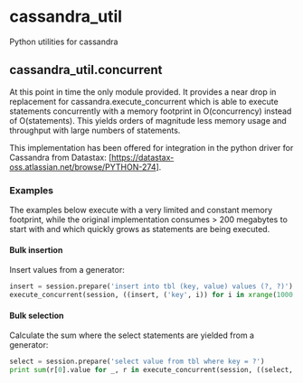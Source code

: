 # cassandra_util

Python utilities for cassandra

## cassandra_util.concurrent

At this point in time the only module provided. It provides a near drop in replacement for cassandra.execute_concurrent which is able to execute statements concurrently with a memory footprint in O(concurrency) instead of O(statements). This yields orders of magnitude less memory usage and throughput with large numbers of statements.

This implementation has been offered for integration in the python driver for Cassandra from Datastax: [https://datastax-oss.atlassian.net/browse/PYTHON-274].

### Examples
The examples below execute with a very limited and constant memory footprint, while the original implementation consumes > 200 megabytes to start with and which quickly grows as statements are being executed.

#### Bulk insertion
Insert values from a generator:
```python
insert = session.prepare('insert into tbl (key, value) values (?, ?)')
execute_concurrent(session, ((insert, ('key', i)) for i in xrange(1000 * 1000)))
```

#### Bulk selection
Calculate the sum where the select statements are yielded from a generator:
```python
select = session.prepare('select value from tbl where key = ?')
print sum(r[0].value for _, r in execute_concurrent(session, ((select, (str(i),)) for i in xrange(1000 *1000))))
```
